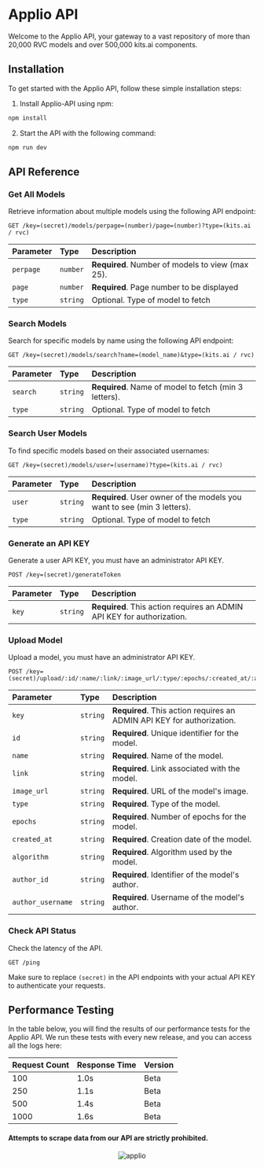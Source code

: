 # Applio API

Welcome to the Applio API, your gateway to a vast repository of more than 20,000 RVC models and over 500,000 kits.ai components.


## Installation

To get started with the Applio API, follow these simple installation steps:

1. Install Applio-API using npm:

```bash
npm install
```

2. Start the API with the following command:

```bash
npm run dev
```

## API Reference

### Get All Models

Retrieve information about multiple models using the following API endpoint:

```http
GET /key=(secret)/models/perpage=(number)/page=(number)?type=(kits.ai / rvc)
```

| Parameter  | Type     | Description                            |
| :--------- | :------- | :------------------------------------- |
| `perpage`  | `number` | **Required**. Number of models to view (max 25). |
| `page`  | `number` | **Required**. Page number to be displayed |
| `type`  | `string` | Optional. Type of model to fetch |



### Search Models

Search for specific models by name using the following API endpoint:

```http
GET /key=(secret)/models/search?name=(model_name)&type=(kits.ai / rvc)
```

| Parameter | Type     | Description                       |
| :-------- | :------- | :-------------------------------- |
| `search`      | `string` | **Required**. Name of model to fetch (min 3 letters). |
| `type`      | `string` | Optional. Type of model to fetch |



### Search User Models

To find specific models based on their associated usernames:

```http
GET /key=(secret)/models/user=(username)?type=(kits.ai / rvc)
```

| Parameter  | Type     | Description                            |
| :--------- | :------- | :------------------------------------- |
| `user`  | `string` | **Required**. User owner of the models you want to see (min 3 letters).  |
| `type`      | `string` | Optional. Type of model to fetch |


### Generate an API KEY

Generate a user API KEY, you must have an administrator API KEY.

```http
POST /key=(secret)/generateToken
```

| Parameter  | Type     | Description                            |
| :--------- | :------- | :------------------------------------- |
| `key`  | `string` | **Required**. This action requires an ADMIN API KEY for authorization. |


### Upload Model

Upload a model, you must have an administrator API KEY.

```http
POST /key=(secret)/upload/:id/:name/:link/:image_url/:type/:epochs/:created_at/:algorithm/:author_id/:author_username
```

| Parameter  | Type     | Description                            |
| :--------- | :------- | :------------------------------------- |
| `key`  | `string` | **Required**. This action requires an ADMIN API KEY for authorization. |
| `id` | `string` | **Required**. Unique identifier for the model. |
| `name` | `string` | **Required**. Name of the model. |
| `link` | `string` | **Required**. Link associated with the model. |
| `image_url` | `string` | **Required**. URL of the model's image. |
| `type` | `string` | **Required**. Type of the model. |
| `epochs` | `string` | **Required**. Number of epochs for the model. |
| `created_at` | `string` | **Required**. Creation date of the model. |
| `algorithm` | `string` | **Required**. Algorithm used by the model. |
| `author_id` | `string` | **Required**. Identifier of the model's author. |
| `author_username` | `string` | **Required**. Username of the model's author. |



### Check API Status

Check the latency of the API.

```http
GET /ping
```

Make sure to replace `(secret)` in the API endpoints with your actual API KEY to authenticate your requests.


## Performance Testing

In the table below, you will find the results of our performance tests for the Applio API. We run these tests with every new release, and you can access all the logs here:


| Request Count | Response Time | Version          |
| ------------- | ------------------------| -----------------|
| 100           | 1.0s                  | Beta      |
| 250           | 1.1s                      | Beta      |
| 500           | 1.4s                      | Beta      |
| 1000          | 1.6s                      | Beta    |


#### Attempts to scrape data from our API are strictly prohibited.

<p align="center">
    <img src="https://docs.applio.org/assets/applio.png" alt="applio" />
</p>



